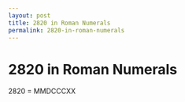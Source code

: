 ```yaml
---
layout: post
title: 2820 in Roman Numerals
permalink: 2820-in-roman-numerals
---
```


# 2820 in Roman Numerals

2820 = MMDCCCXX
